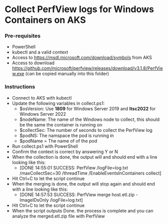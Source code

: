 # Collect PerfView logs for Windows Containers on AKS

### Pre-requisites
- PowerShell
- kubectl and a valid context
- Access to https://msdl.microsoft.com/download/symbols from AKS
- Access to download https://github.com/microsoft/perfview/releases/download/v3.1.8/PerfView.exe (can be copied manually into this folder)

### Instructions
 - Connect to AKS with kubectl
 - Update the following variables in collect.ps1:
   - $osVersion: Use **1809** for Windows Server 2019 and **ltsc2022** for Windows Server 2022
   - $nodeName: The name of the Windows node to collect, this should be the same the container is running on
   - $collectSec: The number of seconds to collect the PerfView log
   - $podNS: The namspace the pod is running in
   - $podName = The name of of the pod
 - Run collect.ps1 with PowerShell
 - Confirm the context is correct by answering Y or N
 - When the collection is done, the output will and should end with a line looking like this:
   - [DONE 14:55:01 SUCCESS: PerfView /logFile=log.txt /maxCollectSec=30 /threadTime /EnableEventsInContainers collect]
 - Hit Ctrl+C to let the script continue
 - When the merging is done, the output will stop again and should end with a line looking like this:
   - [DONE 14:57:53 SUCCESS: PerfView merge host.etl.zip -ImageIDsOnly /logFile=log.txt]
 - Hit Ctrl+C to let the script continue
 - When the script outputs Done. the process is complete and you can analyze the merged.etl.zip file with PerfView